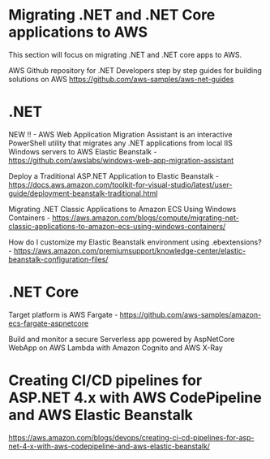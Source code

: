 # Migrating .NET and .NET Core applications to AWS

This section will focus on migrating .NET and .NET core apps to AWS. 

AWS Github repository for .NET Developers step by step guides for building solutions on AWS
 https://github.com/aws-samples/aws-net-guides

# .NET

NEW !! - AWS Web Application Migration Assistant is an interactive PowerShell utility that migrates any .NET applications from local IIS Windows servers to AWS Elastic Beanstalk - https://github.com/awslabs/windows-web-app-migration-assistant

Deploy a Traditional ASP.NET Application to Elastic Beanstalk  - https://docs.aws.amazon.com/toolkit-for-visual-studio/latest/user-guide/deployment-beanstalk-traditional.html

Migrating .NET Classic Applications to Amazon ECS Using Windows Containers - https://aws.amazon.com/blogs/compute/migrating-net-classic-applications-to-amazon-ecs-using-windows-containers/

How do I customize my Elastic Beanstalk environment using .ebextensions? - https://aws.amazon.com/premiumsupport/knowledge-center/elastic-beanstalk-configuration-files/

# .NET Core

Target platform is AWS Fargate - https://github.com/aws-samples/amazon-ecs-fargate-aspnetcore 

Build and monitor a secure Serverless app powered by AspNetCore WebApp on  AWS Lambda with Amazon Cognito and AWS X-Ray


# Creating CI/CD pipelines for ASP.NET 4.x with AWS CodePipeline and AWS Elastic Beanstalk

https://aws.amazon.com/blogs/devops/creating-ci-cd-pipelines-for-asp-net-4-x-with-aws-codepipeline-and-aws-elastic-beanstalk/
